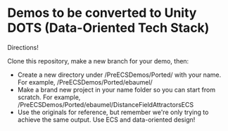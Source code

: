 # Demos to be converted to Unity DOTS (Data-Oriented Tech Stack)

Directions!

Clone this repository, make a new branch for your demo, then:

* Create a new directory under /PreECSDemos/Ported/ with your name. For example, /PreECSDemos/Ported/ebaumel/
* Make a brand new project in your name folder so you can start from scratch. For example, /PreECSDemos/Ported/ebaumel/DistanceFieldAttractorsECS
* Use the originals for reference, but remember we're only trying to achieve the same output. Use ECS and data-oriented design!
